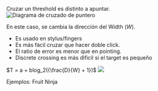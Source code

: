 Cruzar un threshold es distinto a apuntar.
![Diagrama de cruzado de puntero](https://i.imgur.com/H4crEmM.png)

En este caso, se cambia la dirección del Width ($W$).

- Es usado en stylus/fingers
- Es más fácil cruzar que hacer doble click.
- El ratio de error es menor que en pointing.
- Discrete crossing es más dificil si el target es pequeño

$T = a + blog_2({\frac{D}{W} + 1})$
![](https://i.imgur.com/fhLuO0z.png)

Ejemplos: Fruit Ninja

